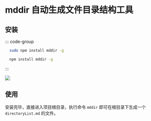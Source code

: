 # mddir 自动生成文件目录结构工具

## 安装

::: code-group

```sh [mac]
  sudo npm install mddir -g
```

```sh [window]
  npm install mddir -g
```

:::

![](https://img-blog.csdnimg.cn/90ff142279b84b628c92a0e023dd94d4.png)

## 使用

安装完毕，直接进入项目根目录，执行命令 `mddir` 即可在根目录下生成一个 `directoryList.md` 的文件。
